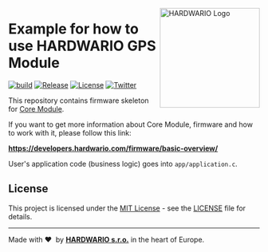 <a href="https://www.hardwario.com/"><img src="https://www.hardwario.com/ci/assets/hw-logo.svg" width="200" alt="HARDWARIO Logo" align="right"></a>

# Example for how to use HARDWARIO GPS Module

[![build](https://github.com/hardwario/twr-gps-demo/actions/workflows/main.yml/badge.svg)](https://github.com/hardwario/twr-gps-demo/actions/workflows/main.yml)
[![Release](https://img.shields.io/github/release/bigclownprojects/bcf-gps-demo.svg)](https://github.com/bigclownprojects/bcf-gps-demo/releases)
[![License](https://img.shields.io/github/license/bigclownprojects/bcf-gps-demo.svg)](https://github.com/bigclownprojects/bcf-gps-demo/blob/master/LICENSE)
[![Twitter](https://img.shields.io/twitter/follow/hardwario_en.svg?style=social&label=Follow)](https://twitter.com/hardwario_en)

This repository contains firmware skeleton for [Core Module](https://shop.bigclown.com/core-module).

If you want to get more information about Core Module, firmware and how to work with it, please follow this link:

**https://developers.hardwario.com/firmware/basic-overview/**

User's application code (business logic) goes into `app/application.c`.

## License

This project is licensed under the [MIT License](https://opensource.org/licenses/MIT/) - see the [LICENSE](LICENSE) file for details.

---

Made with &#x2764;&nbsp; by [**HARDWARIO s.r.o.**](https://www.hardwario.com/) in the heart of Europe.

